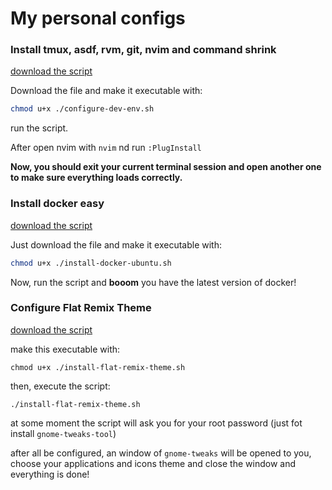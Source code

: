 # My personal configs

### Install tmux, asdf, rvm, git, nvim and command shrink

[download the script](./scripts/configure-dev-env.sh)

Download the file and make it executable with:

```bash
chmod u+x ./configure-dev-env.sh
```

run the script.

After open nvim with `nvim` nd run `:PlugInstall`

**Now, you should exit your current terminal session and open another one to make sure everything loads correctly.**

### Install docker easy

[download the script](./scripts/install-docker-ubuntu.sh)

Just download the file and make it executable with:

```bash
chmod u+x ./install-docker-ubuntu.sh
```

Now, run the script and **booom** you have the latest version of docker!

### Configure Flat Remix Theme

[download the script](./scripts/install-flat-remix-theme.sh)

make this executable with:

```shell
chmod u+x ./install-flat-remix-theme.sh
```

then, execute the script:

```shell
./install-flat-remix-theme.sh
```

at some moment the script will ask you for your root password (just fot install `gnome-tweaks-tool`)

after all be configured, an window of `gnome-tweaks` will be opened to you, choose your applications and icons theme and close the window and everything is done!
